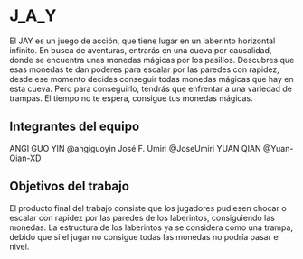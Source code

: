 # J_A_Y

El JAY es un juego de acción, que tiene lugar en un laberinto horizontal infinito. En busca de aventuras, entrarás en una cueva por causalidad, donde se encuentra unas monedas mágicas por los pasillos. Descubres que esas monedas te dan poderes para escalar por las paredes con rapidez, desde ese momento decides conseguir todas monedas mágicas que hay en esta cueva. Pero para conseguirlo, tendrás que enfrentar a una variedad de trampas. El tiempo no te espera, consigue tus monedas mágicas.

## Integrantes del equipo

ANGI GUO YIN @angiguoyin
José F. Umiri @JoseUmiri
YUAN QIAN @Yuan-Qian-XD

## Objetivos del trabajo

El producto final del trabajo consiste que los jugadores pudiesen chocar o escalar con rapidez por las paredes de los laberintos, consiguiendo las monedas. La estructura de los laberintos ya se considera como una trampa, debido que si el jugar no consigue todas las monedas no podría pasar el nivel.
